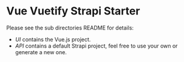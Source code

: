 # Vue Vuetify Strapi Starter

Please see the sub directories README for details:
- *UI* contains the Vue.js project.
- *API* contains a default Strapi project, feel free to use your own or generate a new one.
